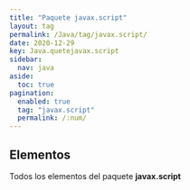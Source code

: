 ```yaml
---
title: "Paquete javax.script"
layout: tag
permalink: /Java/tag/javax.script/
date: 2020-12-29
key: Java.quetejavax.script
sidebar: 
  nav: java
aside: 
  toc: true
pagination: 
  enabled: true
  tag: "javax.script"
  permalink: /:num/
---
```


<h2>Elementos</h2>
Todos los elementos del paquete <strong>javax.script</strong>
